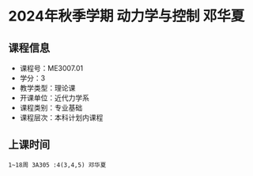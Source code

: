 # 2024年秋季学期 动力学与控制 邓华夏






## 课程信息

- 课程号：ME3007.01
- 学分：3
- 教学类型：理论课
- 开课单位：近代力学系
- 课程类别：专业基础
- 课程层次：本科计划内课程

## 上课时间

```
1~18周 3A305 :4(3,4,5) 邓华夏
```

